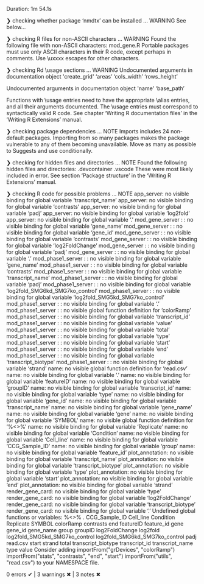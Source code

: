 Duration: 1m 54.1s

❯ checking whether package ‘nmdtx’ can be installed ... WARNING
  See below...

❯ checking R files for non-ASCII characters ... WARNING
  Found the following file with non-ASCII characters:
    mod_gene.R
  Portable packages must use only ASCII characters in their R code,
  except perhaps in comments.
  Use \uxxxx escapes for other characters.

❯ checking Rd \usage sections ... WARNING
  Undocumented arguments in documentation object 'create_grid'
    ‘areas’ ‘cols_width’ ‘rows_height’

  Undocumented arguments in documentation object 'name'
    ‘base_path’

  Functions with \usage entries need to have the appropriate \alias
  entries, and all their arguments documented.
  The \usage entries must correspond to syntactically valid R code.
  See chapter ‘Writing R documentation files’ in the ‘Writing R
  Extensions’ manual.

❯ checking package dependencies ... NOTE
  Imports includes 24 non-default packages.
  Importing from so many packages makes the package vulnerable to any of
  them becoming unavailable.  Move as many as possible to Suggests and
  use conditionally.

❯ checking for hidden files and directories ... NOTE
  Found the following hidden files and directories:
    .devcontainer
    .vscode
  These were most likely included in error. See section ‘Package
  structure’ in the ‘Writing R Extensions’ manual.

❯ checking R code for possible problems ... NOTE
  app_server: no visible binding for global variable ‘transcript_name’
  app_server: no visible binding for global variable ‘contrasts’
  app_server: no visible binding for global variable ‘padj’
  app_server: no visible binding for global variable ‘log2fold’
  app_server: no visible binding for global variable ‘.’
  mod_gene_server : <anonymous>: no visible binding for global variable
    ‘gene_name’
  mod_gene_server : <anonymous>: no visible binding for global variable
    ‘gene_id’
  mod_gene_server : <anonymous>: no visible binding for global variable
    ‘contrasts’
  mod_gene_server : <anonymous>: no visible binding for global variable
    ‘log2FoldChange’
  mod_gene_server : <anonymous>: no visible binding for global variable
    ‘padj’
  mod_gene_server : <anonymous>: no visible binding for global variable
    ‘.’
  mod_phase1_server : <anonymous>: no visible binding for global variable
    ‘gene_name’
  mod_phase1_server : <anonymous>: no visible binding for global variable
    ‘contrasts’
  mod_phase1_server : <anonymous>: no visible binding for global variable
    ‘transcript_name’
  mod_phase1_server : <anonymous>: no visible binding for global variable
    ‘padj’
  mod_phase1_server : <anonymous>: no visible binding for global variable
    ‘log2fold_SMG6kd_SMG7ko_control’
  mod_phase1_server : <anonymous>: no visible binding for global variable
    ‘log2fold_SMG5kd_SMG7ko_control’
  mod_phase1_server : <anonymous>: no visible binding for global variable
    ‘.’
  mod_phase1_server : <anonymous>: no visible global function definition
    for ‘colorRamp’
  mod_phase1_server : <anonymous>: no visible binding for global variable
    ‘transcript_id’
  mod_phase1_server : <anonymous>: no visible binding for global variable
    ‘value’
  mod_phase1_server : <anonymous>: no visible binding for global variable
    ‘total’
  mod_phase1_server : <anonymous>: no visible binding for global variable
    ‘type’
  mod_phase1_server : <anonymous>: no visible binding for global variable
    ‘start’
  mod_phase1_server : <anonymous>: no visible binding for global variable
    ‘end’
  mod_phase1_server : <anonymous>: no visible binding for global variable
    ‘transcript_biotype’
  mod_phase1_server : <anonymous>: no visible binding for global variable
    ‘strand’
  name: no visible global function definition for ‘read.csv’
  name: no visible binding for global variable ‘.’
  name: no visible binding for global variable ‘featureID’
  name: no visible binding for global variable ‘groupID’
  name: no visible binding for global variable ‘transcript_id’
  name: no visible binding for global variable ‘type’
  name: no visible binding for global variable ‘gene_id’
  name: no visible binding for global variable ‘transcript_name’
  name: no visible binding for global variable ‘gene_name’
  name: no visible binding for global variable ‘gene’
  name: no visible binding for global variable ‘SYMBOL’
  name: no visible global function definition for ‘%<>%’
  name: no visible binding for global variable ‘Replicate’
  name: no visible binding for global variable ‘Condition’
  name: no visible binding for global variable ‘Cell_line’
  name: no visible binding for global variable ‘CCG_Sample_ID’
  name: no visible binding for global variable ‘group’
  name: no visible binding for global variable ‘feature_id’
  plot_annotation: no visible binding for global variable
    ‘transcript_name’
  plot_annotation: no visible binding for global variable
    ‘transcript_biotype’
  plot_annotation: no visible binding for global variable ‘type’
  plot_annotation: no visible binding for global variable ‘start’
  plot_annotation: no visible binding for global variable ‘end’
  plot_annotation: no visible binding for global variable ‘strand’
  render_gene_card: no visible binding for global variable ‘type’
  render_gene_card: no visible binding for global variable
    ‘log2FoldChange’
  render_gene_card: no visible binding for global variable
    ‘transcript_biotype’
  render_gene_card: no visible binding for global variable ‘.’
  Undefined global functions or variables:
    %<>% . CCG_Sample_ID Cell_line Condition Replicate SYMBOL colorRamp
    contrasts end featureID feature_id gene gene_id gene_name group
    groupID log2FoldChange log2fold log2fold_SMG5kd_SMG7ko_control
    log2fold_SMG6kd_SMG7ko_control padj read.csv start strand total
    transcript_biotype transcript_id transcript_name type value
  Consider adding
    importFrom("grDevices", "colorRamp")
    importFrom("stats", "contrasts", "end", "start")
    importFrom("utils", "read.csv")
  to your NAMESPACE file.

0 errors ✔ | 3 warnings ✖ | 3 notes ✖
